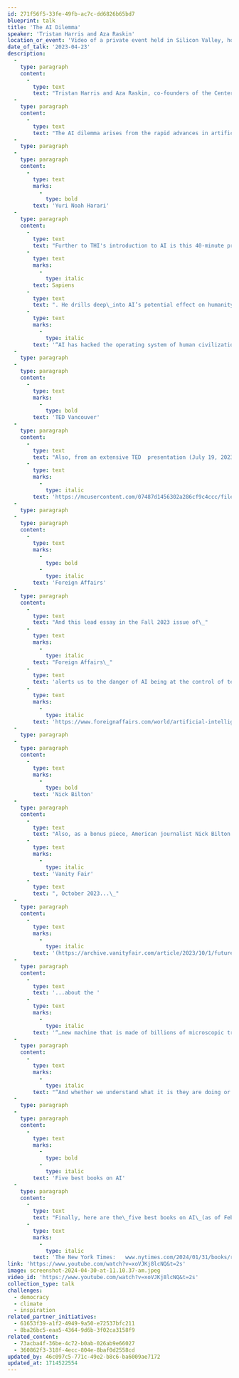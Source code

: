 ```yaml
---
id: 271f56f5-33fe-49fb-ac7c-dd6826b65bd7
blueprint: talk
title: 'The AI Dilemma'
speaker: 'Tristan Harris and Aza Raskin'
location_or_event: 'Video of a private event held in Silicon Valley, hosted by the Center for Humane Technology.'
date_of_talk: '2023-04-23'
description:
  -
    type: paragraph
    content:
      -
        type: text
        text: "Tristan Harris and Aza Raskin, co-founders of the Center for Humane Technology, provide an incisive introduction to the promise and the threat of AI in this presentation from May 2023:\_The AI Dilemma."
  -
    type: paragraph
    content:
      -
        type: text
        text: "The AI dilemma arises from the rapid advances in artificial intelligence. While these advances have the potential to benefit humanity, there is also a risk that creating an intelligence smarter than humans, which is not aligned with our goals, could lead to existential risks. Researchers warn that if we don't coordinate and align AI development with human values, it could result in tragedy. Integrating different logics of power  --  including engineering, social justice, corporate, and government logic  --  is crucial for ensuring that AI benefits humanity"
  -
    type: paragraph
  -
    type: paragraph
    content:
      -
        type: text
        marks:
          -
            type: bold
        text: 'Yuri Noah Harari'
  -
    type: paragraph
    content:
      -
        type: text
        text: "Further to THI's introduction to AI is this 40-minute presentation by Israeli Professor\_Yuri Noah Harari, author of "
      -
        type: text
        marks:
          -
            type: italic
        text: Sapiens
      -
        type: text
        text: ". He drills deep\_into AI’s potential effect on humanity, in Montreux, Switzerland on April 23, 2023. "
      -
        type: text
        marks:
          -
            type: italic
        text: '“AI has hacked the operating system of human civilization: language.”'
  -
    type: paragraph
  -
    type: paragraph
    content:
      -
        type: text
        marks:
          -
            type: bold
        text: 'TED Vancouver'
  -
    type: paragraph
    content:
      -
        type: text
        text: "Also, from an extensive TED  presentation (July 19, 2023) in Vancouver, B.C.,\_this superb report explores the potential and challenge of artificial intelligence, from every perspective, within most every discipline: "
      -
        type: text
        marks:
          -
            type: italic
        text: 'https://mcusercontent.com/07487d1456302a286cf9c4ccc/files/2a77bc00-5c2a-e7dd-bc5f-97a235b5ad3d/TED_Tech_AI_report.01.pdf.'
  -
    type: paragraph
  -
    type: paragraph
    content:
      -
        type: text
        marks:
          -
            type: bold
          -
            type: italic
        text: 'Foreign Affairs'
  -
    type: paragraph
    content:
      -
        type: text
        text: "And this lead essay in the Fall 2023 issue of\_"
      -
        type: text
        marks:
          -
            type: italic
        text: "Foreign Affairs\_"
      -
        type: text
        text: 'alerts us to the danger of AI being at the control of technolgists, not governments, and moving too fast for us to rescue necessary oversight and technoauthentication (!): '
      -
        type: text
        marks:
          -
            type: italic
        text: 'https://www.foreignaffairs.com/world/artificial-intelligence-power-paradox.'
  -
    type: paragraph
  -
    type: paragraph
    content:
      -
        type: text
        marks:
          -
            type: bold
        text: 'Nick Bilton'
  -
    type: paragraph
    content:
      -
        type: text
        text: "Also, as a bonus piece, American journalist Nick Bilton – with elegance and urgency – writes in\_"
      -
        type: text
        marks:
          -
            type: italic
        text: 'Vanity Fair'
      -
        type: text
        text: ", October 2023...\_"
  -
    type: paragraph
    content:
      -
        type: text
        marks:
          -
            type: italic
        text: '(https://archive.vanityfair.com/article/2023/10/1/future-tense) '
  -
    type: paragraph
    content:
      -
        type: text
        text: '...about the '
      -
        type: text
        marks:
          -
            type: italic
        text: '“…new machine that is made of billions of microscopic transistors and aluminum and copper wires that zigzag and twist and turn and are interconnected in incomprehensible ways…A little tiny machine that may end up being the last invention humans ever create.”'
  -
    type: paragraph
    content:
      -
        type: text
        marks:
          -
            type: italic
        text: "“And whether we understand what it is they are doing or not, we are largely left to the whims of their creation. We don’t have a say in the ethics behind their invention. We don’t have a say over whether it should even exist in the first place. ‘We’re creating God,’ one AI engineer working on large language models (LLMs) recently told me. ‘We’re creating conscious machines.'”"
  -
    type: paragraph
  -
    type: paragraph
    content:
      -
        type: text
        marks:
          -
            type: bold
          -
            type: italic
        text: 'Five best books on AI'
  -
    type: paragraph
    content:
      -
        type: text
        text: "Finally, here are the\_five best books on AI\_(as of February 2024), according to\_"
      -
        type: text
        marks:
          -
            type: italic
        text: 'The New York Times:   www.nytimes.com/2024/01/31/books/review/artificial-intelligence-best-books.html?searchResultPosition=3.'
link: 'https://www.youtube.com/watch?v=xoVJKj8lcNQ&t=2s'
image: screenshot-2024-04-30-at-11.10.37-am.jpeg
video_id: 'https://www.youtube.com/watch?v=xoVJKj8lcNQ&t=2s'
collection_type: talk
challenges:
  - democracy
  - climate
  - inspiration
related_partner_initiatives:
  - 61653f39-a1f2-4949-9a50-e72537bfc211
  - 8ba26bc5-eaa5-4364-9d6b-3f02ca3158f9
related_content:
  - 73acba4f-36be-4c72-b0ab-026ab9e66027
  - 360862f3-318f-4ecc-804e-8baf0d2558cd
updated_by: 46c097c5-771c-49e2-b8c6-ba6009ae7172
updated_at: 1714522554
---
```

